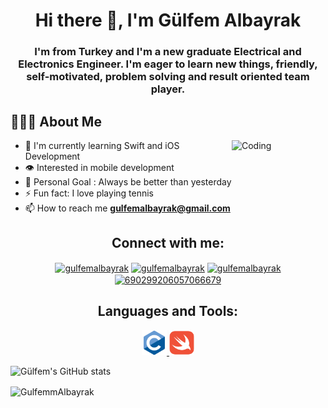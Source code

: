 <h1 align="center">Hi there 👋, I'm Gülfem Albayrak</h1>

<h3 align="center">I'm from Turkey and I'm a new graduate Electrical and Electronics Engineer. I'm eager to learn new things, friendly, self-motivated, problem solving and result oriented team player. </h3>



<h2>👩🏼‍💻 About Me</h2>
<img align="right" alt = "Coding" width="150" src="https://i.pinimg.com/originals/94/d1/7e/94d17e25dba0111b8c6f737b6083e234.gif">



- 🌱 I'm currently learning Swift and iOS Development
- 👁️ Interested in mobile development
- 🎯 Personal Goal : Always be better than yesterday
- ⚡️ Fun fact: I love playing tennis
- 📫 How to reach me **gulfemalbayrak@gmail.com**







<h2 align="center">Connect with me:</h2>
<p align="center">
<a href="https://twitter.com/gulfemalbayrak" target="blank"><img align="center" src="https://raw.githubusercontent.com/rahuldkjain/github-profile-readme-generator/master/src/images/icons/Social/twitter.svg" alt="gulfemalbayrak" height="30" width="40" /></a>
<a href="https://linkedin.com/in/gulfemalbayrak" target="blank"><img align="center" src="https://raw.githubusercontent.com/rahuldkjain/github-profile-readme-generator/master/src/images/icons/Social/linked-in-alt.svg" alt="gulfemalbayrak" height="30" width="40" /></a>
<a href="https://instagram.com/gulfemalbayrak" target="blank"><img align="center" src="https://raw.githubusercontent.com/rahuldkjain/github-profile-readme-generator/master/src/images/icons/Social/instagram.svg" alt="gulfemalbayrak" height="30" width="40" /></a>
<a href="https://discord.gg/690299206057066679" target="blank"><img align="center" src="https://raw.githubusercontent.com/rahuldkjain/github-profile-readme-generator/master/src/images/icons/Social/discord.svg" alt="690299206057066679" height="30" width="40" /></a>
</p>



<h2 align="center">Languages and Tools:</h2>
<p align="center"> <a href="https://www.cprogramming.com/" target="_blank" rel="noreferrer"> <img src="https://raw.githubusercontent.com/devicons/devicon/master/icons/c/c-original.svg" alt="c" width="40" height="40"/> </a> <a href="https://developer.apple.com/swift/" target="_blank" rel="noreferrer"> <img src="https://raw.githubusercontent.com/devicons/devicon/master/icons/swift/swift-original.svg" alt="swift" width="40" height="40"/> </a> </p>



![Gülfem's GitHub stats](https://github-readme-stats.vercel.app/api?username=GulfemmAlbayrak&show_icons=true&theme=radical)
<p><img align="center" src="https://github-readme-streak-stats.herokuapp.com/?user=GulfemmAlbayrak&show_icons=true&theme=radical" alt="GulfemmAlbayrak" /></p>
